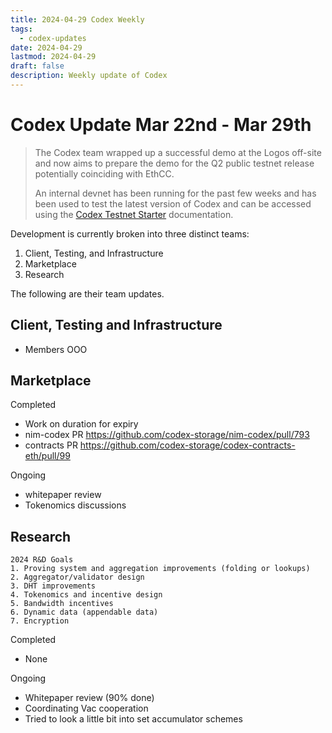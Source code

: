 ```yaml
---
title: 2024-04-29 Codex Weekly
tags:
  - codex-updates
date: 2024-04-29
lastmod: 2024-04-29
draft: false
description: Weekly update of Codex
---
```


# Codex Update Mar 22nd - Mar 29th
> The Codex team wrapped up a successful demo at the Logos off-site and now aims to prepare the demo for the Q2 public testnet release potentially coinciding with EthCC. 
> 
> An internal devnet has been running for the past few weeks and has been used to test the latest version of Codex and can be accessed using the [Codex Testnet Starter](https://github.com/codex-storage/codex-testnet-starter) documentation.

Development is currently broken into three distinct teams: 

1. Client, Testing, and Infrastructure
2. Marketplace 
3. Research

The following are their team updates.

## Client, Testing and Infrastructure
- Members OOO

## Marketplace
Completed
- Work on duration for expiry
 - nim-codex PR https://github.com/codex-storage/nim-codex/pull/793
 - contracts PR https://github.com/codex-storage/codex-contracts-eth/pull/99

Ongoing
- whitepaper review
- Tokenomics discussions

## Research
```
2024 R&D Goals
1. Proving system and aggregation improvements (folding or lookups)
2. Aggregator/validator design
3. DHT improvements
4. Tokenomics and incentive design
5. Bandwidth incentives
6. Dynamic data (appendable data)
7. Encryption
```
Completed
- None

Ongoing
- Whitepaper review (90% done)
- Coordinating Vac cooperation
- Tried to look a little bit into set accumulator schemes